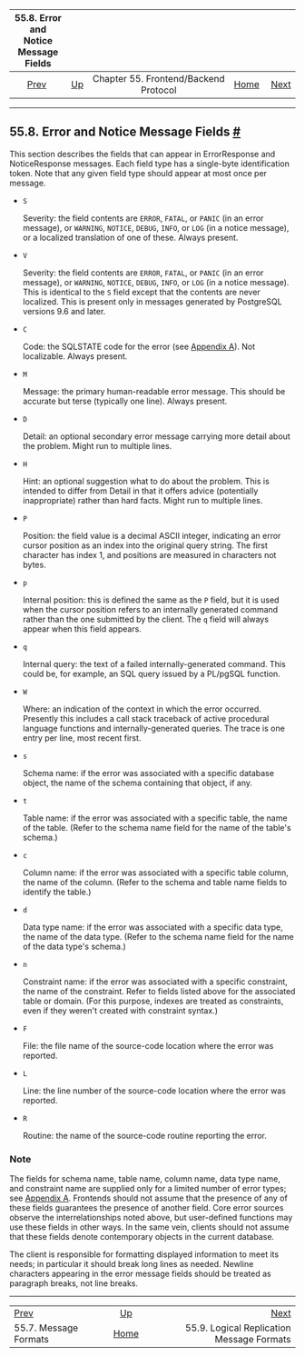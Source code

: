 

|              55.8. Error and Notice Message Fields             |                                                             |                                       |                                                       |                                                                                               |
| :------------------------------------------------------------: | :---------------------------------------------------------- | :-----------------------------------: | ----------------------------------------------------: | --------------------------------------------------------------------------------------------: |
| [Prev](protocol-message-formats.html "55.7. Message Formats")  | [Up](protocol.html "Chapter 55. Frontend/Backend Protocol") | Chapter 55. Frontend/Backend Protocol | [Home](index.html "PostgreSQL 17devel Documentation") |  [Next](protocol-logicalrep-message-formats.html "55.9. Logical Replication Message Formats") |

***

## 55.8. Error and Notice Message Fields [#](#PROTOCOL-ERROR-FIELDS)

This section describes the fields that can appear in ErrorResponse and NoticeResponse messages. Each field type has a single-byte identification token. Note that any given field type should appear at most once per message.

* `S`

    Severity: the field contents are `ERROR`, `FATAL`, or `PANIC` (in an error message), or `WARNING`, `NOTICE`, `DEBUG`, `INFO`, or `LOG` (in a notice message), or a localized translation of one of these. Always present.

* `V`

    Severity: the field contents are `ERROR`, `FATAL`, or `PANIC` (in an error message), or `WARNING`, `NOTICE`, `DEBUG`, `INFO`, or `LOG` (in a notice message). This is identical to the `S` field except that the contents are never localized. This is present only in messages generated by PostgreSQL versions 9.6 and later.

* `C`

    Code: the SQLSTATE code for the error (see [Appendix A](errcodes-appendix.html "Appendix A. PostgreSQL Error Codes")). Not localizable. Always present.

* `M`

    Message: the primary human-readable error message. This should be accurate but terse (typically one line). Always present.

* `D`

    Detail: an optional secondary error message carrying more detail about the problem. Might run to multiple lines.

* `H`

    Hint: an optional suggestion what to do about the problem. This is intended to differ from Detail in that it offers advice (potentially inappropriate) rather than hard facts. Might run to multiple lines.

* `P`

    Position: the field value is a decimal ASCII integer, indicating an error cursor position as an index into the original query string. The first character has index 1, and positions are measured in characters not bytes.

* `p`

    Internal position: this is defined the same as the `P` field, but it is used when the cursor position refers to an internally generated command rather than the one submitted by the client. The `q` field will always appear when this field appears.

* `q`

    Internal query: the text of a failed internally-generated command. This could be, for example, an SQL query issued by a PL/pgSQL function.

* `W`

    Where: an indication of the context in which the error occurred. Presently this includes a call stack traceback of active procedural language functions and internally-generated queries. The trace is one entry per line, most recent first.

* `s`

    Schema name: if the error was associated with a specific database object, the name of the schema containing that object, if any.

* `t`

    Table name: if the error was associated with a specific table, the name of the table. (Refer to the schema name field for the name of the table's schema.)

* `c`

    Column name: if the error was associated with a specific table column, the name of the column. (Refer to the schema and table name fields to identify the table.)

* `d`

    Data type name: if the error was associated with a specific data type, the name of the data type. (Refer to the schema name field for the name of the data type's schema.)

* `n`

    Constraint name: if the error was associated with a specific constraint, the name of the constraint. Refer to fields listed above for the associated table or domain. (For this purpose, indexes are treated as constraints, even if they weren't created with constraint syntax.)

* `F`

    File: the file name of the source-code location where the error was reported.

* `L`

    Line: the line number of the source-code location where the error was reported.

* `R`

    Routine: the name of the source-code routine reporting the error.

### Note

The fields for schema name, table name, column name, data type name, and constraint name are supplied only for a limited number of error types; see [Appendix A](errcodes-appendix.html "Appendix A. PostgreSQL Error Codes"). Frontends should not assume that the presence of any of these fields guarantees the presence of another field. Core error sources observe the interrelationships noted above, but user-defined functions may use these fields in other ways. In the same vein, clients should not assume that these fields denote contemporary objects in the current database.

The client is responsible for formatting displayed information to meet its needs; in particular it should break long lines as needed. Newline characters appearing in the error message fields should be treated as paragraph breaks, not line breaks.

***

|                                                                |                                                             |                                                                                               |
| :------------------------------------------------------------- | :---------------------------------------------------------: | --------------------------------------------------------------------------------------------: |
| [Prev](protocol-message-formats.html "55.7. Message Formats")  | [Up](protocol.html "Chapter 55. Frontend/Backend Protocol") |  [Next](protocol-logicalrep-message-formats.html "55.9. Logical Replication Message Formats") |
| 55.7. Message Formats                                          |    [Home](index.html "PostgreSQL 17devel Documentation")    |                                                     55.9. Logical Replication Message Formats |
